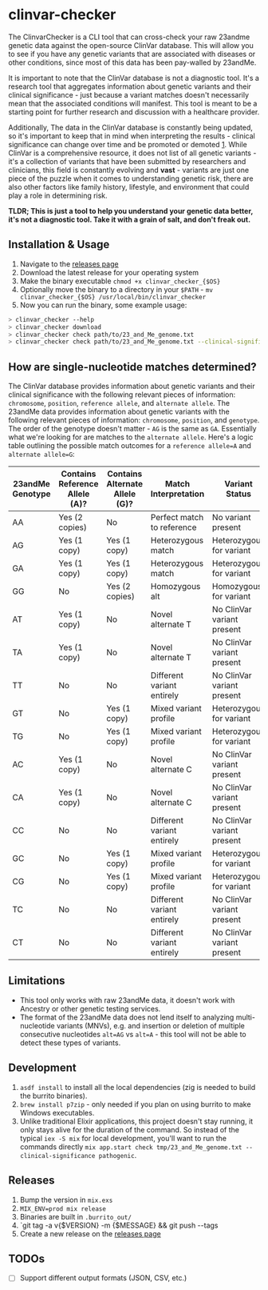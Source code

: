 # clinvar-checker
The ClinvarChecker is a CLI tool that can cross-check your raw 23andme genetic data against the open-source ClinVar database. This will allow you to see if you have any genetic variants that are associated with diseases or other conditions, since most of this data has been pay-walled by 23andMe.

It is important to note that the ClinVar database is not a diagnostic tool. It's a research tool that aggregates information about genetic variants and their clinical significance - just because a variant matches doesn't necessarily mean that the associated conditions will manifest. This tool is meant to be a starting point for further research and discussion with a healthcare provider.

Additionally, The data in the ClinVar database is constantly being updated, so it's important to keep that in mind when interpreting the results - clinical significance can change over time and be promoted or demoted [1](https://youtu.be/7mnFnoEBOW8). While ClinVar is a comprehensive resource, it does not list of all genetic variants - it's a collection of variants that have been submitted by researchers and clinicians, this field is constantly evolving and **vast** - variants are just one piece of the puzzle when it comes to understanding genetic risk, there are also other factors like family history, lifestyle, and environment that could play a role in determining risk.

**TLDR; This is just a tool to help you understand your genetic data better, it's not a diagnostic tool. Take it with a grain of salt, and don't freak out.**

## Installation & Usage
1. Navigate to the [releases page](https://github.com/ssaunderss/clinvar-checker/releases)
2. Download the latest release for your operating system
3. Make the binary executable `chmod +x clinvar_checker_{$OS}`
4. Optionally move the binary to a directory in your `$PATH` - `mv clinvar_checker_{$OS} /usr/local/bin/clinvar_checker`
5. Now you can run the binary, some example usage:
```bash
> clinvar_checker --help
> clinvar_checker download
> clinvar_checker check path/to/23_and_Me_genome.txt
> clinvar_checker check path/to/23_and_Me_genome.txt --clinical-significance pathogenic
```

## How are single-nucleotide matches determined?
The ClinVar database provides information about genetic variants and their clinical significance with the following relevant pieces of information: `chromosome`, `position`, `reference allele`, and `alternate allele`. The 23andMe data provides information about genetic variants with the following relevant pieces of information: `chromosome`, `position`, and `genotype`. The order of the genotype doesn't matter - `AG` is the same as `GA`. Essentially what we're looking for are matches to the `alternate allele`. Here's a logic table outlining the possible match outcomes for a `reference allele=A` and `alternate allele=G`:

| 23andMe Genotype | Contains Reference Allele (A)? | Contains Alternate Allele (G)? | Match Interpretation | Variant Status |
|-------------------|---------------------------------|---------------------------------|----------------------|----------------|
| AA | Yes (2 copies) | No | Perfect match to reference | No variant present |
| AG | Yes (1 copy) | Yes (1 copy) | Heterozygous match | Heterozygous for variant |
| GA | Yes (1 copy) | Yes (1 copy) | Heterozygous match | Heterozygous for variant |
| GG | No | Yes (2 copies) | Homozygous alt | Homozygous for variant |
| AT | Yes (1 copy) | No | Novel alternate T | No ClinVar variant present |
| TA | Yes (1 copy) | No | Novel alternate T | No ClinVar variant present |
| TT | No | No | Different variant entirely | No ClinVar variant present |
| GT | No | Yes (1 copy) | Mixed variant profile | Heterozygous for variant |
| TG | No | Yes (1 copy) | Mixed variant profile | Heterozygous for variant |
| AC | Yes (1 copy) | No | Novel alternate C | No ClinVar variant present |
| CA | Yes (1 copy) | No | Novel alternate C | No ClinVar variant present |
| CC | No | No | Different variant entirely | No ClinVar variant present |
| GC | No | Yes (1 copy) | Mixed variant profile | Heterozygous for variant |
| CG | No | Yes (1 copy) | Mixed variant profile | Heterozygous for variant |
| TC | No | No | Different variant entirely | No ClinVar variant present |
| CT | No | No | Different variant entirely | No ClinVar variant present |

## Limitations
- This tool only works with raw 23andMe data, it doesn't work with Ancestry or other genetic testing services.
- The format of the 23andMe data does not lend itself to analyzing multi-nucleotide variants (MNVs), e.g. and insertion or deletion of multiple consecutive nucleotides `alt=AG` vs `alt=A` - this tool will not be able to detect these types of variants.

## Development
1. `asdf install` to install all the local dependencies (zig is needed to build the burrito binaries).
2. `brew install p7zip` - only needed if you plan on using burrito to make Windows executables.
3. Unlike traditional Elixir applications, this project doesn't stay running, it only stays alive for the duration of the command. So instead of the typical `iex -S mix` for local development, you'll want to run the commands directly `mix app.start check tmp/23_and_Me_genome.txt --clinical-significance pathogenic`.

## Releases
1. Bump the version in `mix.exs`
2. `MIX_ENV=prod mix release`
3. Binaries are built in `.burrito_out/`
4. `git tag -a v{$VERSION} -m {$MESSAGE} && git push --tags
5. Create a new release on the [releases page](https://github.com/ssaunderss/clinvar-checker/releases)

## TODOs
- [ ] Support different output formats (JSON, CSV, etc.)

